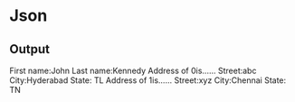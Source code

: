 # Json
<h2>Output</h2>
First name:John
Last name:Kennedy
Address of 0is...... 
Street:abc
City:Hyderabad
State: TL
Address of 1is...... 
Street:xyz
City:Chennai
State: TN
